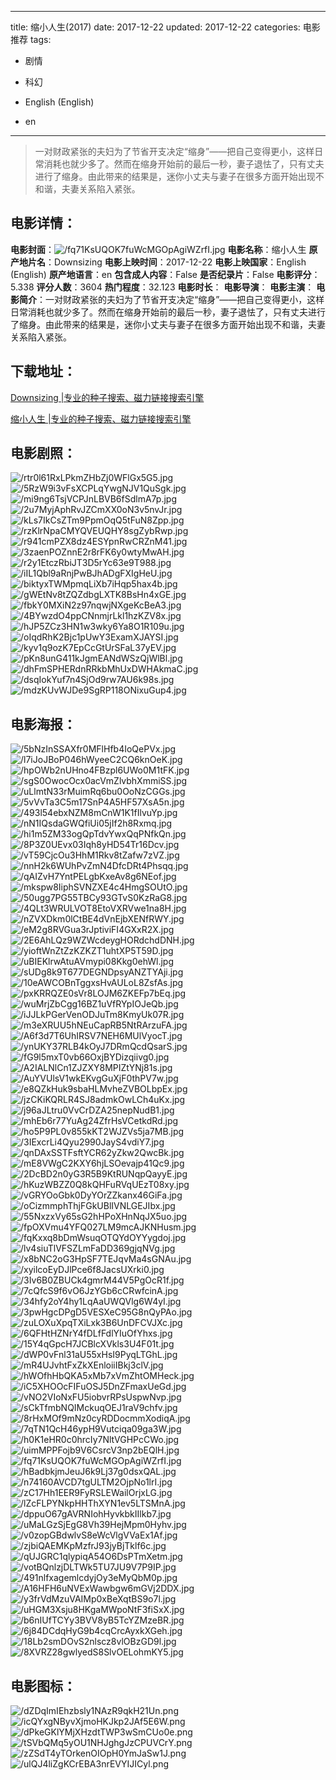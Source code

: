 
---
title: 缩小人生(2017)
date: 2017-12-22
updated: 2017-12-22
categories: 电影推荐
tags:
- 剧情
- 科幻

- English (English)
- en
---


> 一对财政紧张的夫妇为了节省开支决定“缩身”——把自己变得更小，这样日常消耗也就少多了。然而在缩身开始前的最后一秒，妻子退怯了，只有丈夫进行了缩身。由此带来的结果是，迷你小丈夫与妻子在很多方面开始出现不和谐，夫妻关系陷入紧张。

## **电影详情**：

**电影封面**：<img src="https://image.tmdb.org/t/p/w200/fq71KsUQOK7fuWcMGOpAgiWZrfI.jpg" alt="/fq71KsUQOK7fuWcMGOpAgiWZrfI.jpg" title="/fq71KsUQOK7fuWcMGOpAgiWZrfI.jpg">
**电影名称**：缩小人生
**原产地片名**：Downsizing
**电影上映时间**：2017-12-22
**电影上映国家**：English (English)
**原产地语言**：en
**包含成人内容**：False
**是否纪录片**：False
**电影评分**：5.338
**评分人数**：3604
**热门程度**：32.123
**电影时长**：
**电影导演**：
**电影主演**：
**电影简介**：一对财政紧张的夫妇为了节省开支决定“缩身”——把自己变得更小，这样日常消耗也就少多了。然而在缩身开始前的最后一秒，妻子退怯了，只有丈夫进行了缩身。由此带来的结果是，迷你小丈夫与妻子在很多方面开始出现不和谐，夫妻关系陷入紧张。

## **下载地址**：
[Downsizing |专业的种子搜索、磁力链接搜索引擎](https://movie.amd794.com:2083/?search=Downsizing&ordering=&mode=match_phrase&page_size=10&page=1)

[缩小人生 |专业的种子搜索、磁力链接搜索引擎](https://movie.amd794.com:2083/?search=%E7%BC%A9%E5%B0%8F%E4%BA%BA%E7%94%9F&ordering=&mode=match_phrase&page_size=10&page=1)
 

## **电影剧照**：
<img src="https://image.tmdb.org/t/p/original/rtr0l61RxLPkmZHbZj0WFlGx5G5.jpg" alt="/rtr0l61RxLPkmZHbZj0WFlGx5G5.jpg" title="/rtr0l61RxLPkmZHbZj0WFlGx5G5.jpg"><img src="https://image.tmdb.org/t/p/original/5RzW9i3vFsXCPLqYwgNJV1QuSgk.jpg" alt="/5RzW9i3vFsXCPLqYwgNJV1QuSgk.jpg" title="/5RzW9i3vFsXCPLqYwgNJV1QuSgk.jpg"><img src="https://image.tmdb.org/t/p/original/mi9ng6TsjVCPJnLBVB6fSdlmA7p.jpg" alt="/mi9ng6TsjVCPJnLBVB6fSdlmA7p.jpg" title="/mi9ng6TsjVCPJnLBVB6fSdlmA7p.jpg"><img src="https://image.tmdb.org/t/p/original/2u7MyjAphRvJZCmXX0oN3v5nvJr.jpg" alt="/2u7MyjAphRvJZCmXX0oN3v5nvJr.jpg" title="/2u7MyjAphRvJZCmXX0oN3v5nvJr.jpg"><img src="https://image.tmdb.org/t/p/original/kLs7IkCsZTm9PpmOqQ5tFuN8Zpp.jpg" alt="/kLs7IkCsZTm9PpmOqQ5tFuN8Zpp.jpg" title="/kLs7IkCsZTm9PpmOqQ5tFuN8Zpp.jpg"><img src="https://image.tmdb.org/t/p/original/rzKlrNpaCMYQVEUQHY8sgZybRwp.jpg" alt="/rzKlrNpaCMYQVEUQHY8sgZybRwp.jpg" title="/rzKlrNpaCMYQVEUQHY8sgZybRwp.jpg"><img src="https://image.tmdb.org/t/p/original/r941cmPZX8dz4ESYpnRwCRZnM41.jpg" alt="/r941cmPZX8dz4ESYpnRwCRZnM41.jpg" title="/r941cmPZX8dz4ESYpnRwCRZnM41.jpg"><img src="https://image.tmdb.org/t/p/original/3zaenPOZnnE2r8rFK6y0wtyMwAH.jpg" alt="/3zaenPOZnnE2r8rFK6y0wtyMwAH.jpg" title="/3zaenPOZnnE2r8rFK6y0wtyMwAH.jpg"><img src="https://image.tmdb.org/t/p/original/r2y1EtczRbiJT3D5rYc63e9T988.jpg" alt="/r2y1EtczRbiJT3D5rYc63e9T988.jpg" title="/r2y1EtczRbiJT3D5rYc63e9T988.jpg"><img src="https://image.tmdb.org/t/p/original/iIL1Qbl9aRnjPwBJhADgFXIgHeU.jpg" alt="/iIL1Qbl9aRnjPwBJhADgFXIgHeU.jpg" title="/iIL1Qbl9aRnjPwBJhADgFXIgHeU.jpg"><img src="https://image.tmdb.org/t/p/original/biktyxTWMpmqLiXb7iHqp5hax4b.jpg" alt="/biktyxTWMpmqLiXb7iHqp5hax4b.jpg" title="/biktyxTWMpmqLiXb7iHqp5hax4b.jpg"><img src="https://image.tmdb.org/t/p/original/gWEtNv8tZQZdbgLXTK8BsHn4xGE.jpg" alt="/gWEtNv8tZQZdbgLXTK8BsHn4xGE.jpg" title="/gWEtNv8tZQZdbgLXTK8BsHn4xGE.jpg"><img src="https://image.tmdb.org/t/p/original/fbkY0MXiN2z97nqwjNXgeKcBeA3.jpg" alt="/fbkY0MXiN2z97nqwjNXgeKcBeA3.jpg" title="/fbkY0MXiN2z97nqwjNXgeKcBeA3.jpg"><img src="https://image.tmdb.org/t/p/original/4BYwzdO4ppCNnmjrLkl1hzKZV8x.jpg" alt="/4BYwzdO4ppCNnmjrLkl1hzKZV8x.jpg" title="/4BYwzdO4ppCNnmjrLkl1hzKZV8x.jpg"><img src="https://image.tmdb.org/t/p/original/hJP5ZCz3HN1w3wky6Ya8O1R109u.jpg" alt="/hJP5ZCz3HN1w3wky6Ya8O1R109u.jpg" title="/hJP5ZCz3HN1w3wky6Ya8O1R109u.jpg"><img src="https://image.tmdb.org/t/p/original/oIqdRhK2Bjc1pUwY3ExamXJAYSI.jpg" alt="/oIqdRhK2Bjc1pUwY3ExamXJAYSI.jpg" title="/oIqdRhK2Bjc1pUwY3ExamXJAYSI.jpg"><img src="https://image.tmdb.org/t/p/original/kyv1q9ozK7EpCcGtUrSFaL37yEV.jpg" alt="/kyv1q9ozK7EpCcGtUrSFaL37yEV.jpg" title="/kyv1q9ozK7EpCcGtUrSFaL37yEV.jpg"><img src="https://image.tmdb.org/t/p/original/pKn8unG411kJgmEANdWSzQjWlBl.jpg" alt="/pKn8unG411kJgmEANdWSzQjWlBl.jpg" title="/pKn8unG411kJgmEANdWSzQjWlBl.jpg"><img src="https://image.tmdb.org/t/p/original/dhFmSPHERdnRRkbMhUxDWHAkmaC.jpg" alt="/dhFmSPHERdnRRkbMhUxDWHAkmaC.jpg" title="/dhFmSPHERdnRRkbMhUxDWHAkmaC.jpg"><img src="https://image.tmdb.org/t/p/original/dsqIokYuf7n4SjOd9rw7AU6k98s.jpg" alt="/dsqIokYuf7n4SjOd9rw7AU6k98s.jpg" title="/dsqIokYuf7n4SjOd9rw7AU6k98s.jpg"><img src="https://image.tmdb.org/t/p/original/mdzKUvWJDe9SgRP118ONixuGup4.jpg" alt="/mdzKUvWJDe9SgRP118ONixuGup4.jpg" title="/mdzKUvWJDe9SgRP118ONixuGup4.jpg">

## **电影海报**：
<img src="https://image.tmdb.org/t/p/original/5bNzInSSAXfr0MFlHfb4IoQePVx.jpg" alt="/5bNzInSSAXfr0MFlHfb4IoQePVx.jpg" title="/5bNzInSSAXfr0MFlHfb4IoQePVx.jpg"><img src="https://image.tmdb.org/t/p/original/l7iJoJBoP046hWyeeC2CQ6knOeK.jpg" alt="/l7iJoJBoP046hWyeeC2CQ6knOeK.jpg" title="/l7iJoJBoP046hWyeeC2CQ6knOeK.jpg"><img src="https://image.tmdb.org/t/p/original/hpOWb2nUHno4FBzpl6UWo0M1tFK.jpg" alt="/hpOWb2nUHno4FBzpl6UWo0M1tFK.jpg" title="/hpOWb2nUHno4FBzpl6UWo0M1tFK.jpg"><img src="https://image.tmdb.org/t/p/original/sgS0OwocOcx0acVmZlvbhXmmiSS.jpg" alt="/sgS0OwocOcx0acVmZlvbhXmmiSS.jpg" title="/sgS0OwocOcx0acVmZlvbhXmmiSS.jpg"><img src="https://image.tmdb.org/t/p/original/uLlmtN33rMuimRq6bu0OoNzCGGs.jpg" alt="/uLlmtN33rMuimRq6bu0OoNzCGGs.jpg" title="/uLlmtN33rMuimRq6bu0OoNzCGGs.jpg"><img src="https://image.tmdb.org/t/p/original/5vVvTa3C5m17SnP4A5HF57XsA5n.jpg" alt="/5vVvTa3C5m17SnP4A5HF57XsA5n.jpg" title="/5vVvTa3C5m17SnP4A5HF57XsA5n.jpg"><img src="https://image.tmdb.org/t/p/original/493l54ebxNZM8mCnW1K1fIlvuYp.jpg" alt="/493l54ebxNZM8mCnW1K1fIlvuYp.jpg" title="/493l54ebxNZM8mCnW1K1fIlvuYp.jpg"><img src="https://image.tmdb.org/t/p/original/nN1IQsdaGWQfiUi05jIf2h8Rxmq.jpg" alt="/nN1IQsdaGWQfiUi05jIf2h8Rxmq.jpg" title="/nN1IQsdaGWQfiUi05jIf2h8Rxmq.jpg"><img src="https://image.tmdb.org/t/p/original/hi1m5ZM33ogQpTdvYwxQqPNfkQn.jpg" alt="/hi1m5ZM33ogQpTdvYwxQqPNfkQn.jpg" title="/hi1m5ZM33ogQpTdvYwxQqPNfkQn.jpg"><img src="https://image.tmdb.org/t/p/original/8P3Z0UEvx03Iqh8yHD54Tr16Dcv.jpg" alt="/8P3Z0UEvx03Iqh8yHD54Tr16Dcv.jpg" title="/8P3Z0UEvx03Iqh8yHD54Tr16Dcv.jpg"><img src="https://image.tmdb.org/t/p/original/vT59CjcOu3HhM1Rkv8tZafw7zVZ.jpg" alt="/vT59CjcOu3HhM1Rkv8tZafw7zVZ.jpg" title="/vT59CjcOu3HhM1Rkv8tZafw7zVZ.jpg"><img src="https://image.tmdb.org/t/p/original/nnH2k6WUhPvZmN4DfcDRt4Phsqq.jpg" alt="/nnH2k6WUhPvZmN4DfcDRt4Phsqq.jpg" title="/nnH2k6WUhPvZmN4DfcDRt4Phsqq.jpg"><img src="https://image.tmdb.org/t/p/original/qAIZvH7YntPELgbKxeAv8g6NEof.jpg" alt="/qAIZvH7YntPELgbKxeAv8g6NEof.jpg" title="/qAIZvH7YntPELgbKxeAv8g6NEof.jpg"><img src="https://image.tmdb.org/t/p/original/mkspw8IiphSVNZXE4c4HmgSOUtO.jpg" alt="/mkspw8IiphSVNZXE4c4HmgSOUtO.jpg" title="/mkspw8IiphSVNZXE4c4HmgSOUtO.jpg"><img src="https://image.tmdb.org/t/p/original/50ugg7PG55TBCy93GTvS0KzRaG8.jpg" alt="/50ugg7PG55TBCy93GTvS0KzRaG8.jpg" title="/50ugg7PG55TBCy93GTvS0KzRaG8.jpg"><img src="https://image.tmdb.org/t/p/original/4QLt3WRULVOT8EtoVXRVwe1na8H.jpg" alt="/4QLt3WRULVOT8EtoVXRVwe1na8H.jpg" title="/4QLt3WRULVOT8EtoVXRVwe1na8H.jpg"><img src="https://image.tmdb.org/t/p/original/nZVXDkm0lCtBE4dVnEjbXENfRWY.jpg" alt="/nZVXDkm0lCtBE4dVnEjbXENfRWY.jpg" title="/nZVXDkm0lCtBE4dVnEjbXENfRWY.jpg"><img src="https://image.tmdb.org/t/p/original/eM2g8RVGua3rJptiviFI4GXxR2X.jpg" alt="/eM2g8RVGua3rJptiviFI4GXxR2X.jpg" title="/eM2g8RVGua3rJptiviFI4GXxR2X.jpg"><img src="https://image.tmdb.org/t/p/original/2E6AhLQz9WZWcdeygHORdchdDNH.jpg" alt="/2E6AhLQz9WZWcdeygHORdchdDNH.jpg" title="/2E6AhLQz9WZWcdeygHORdchdDNH.jpg"><img src="https://image.tmdb.org/t/p/original/yioftWnZtZzKZKZT1uhtXP5T59D.jpg" alt="/yioftWnZtZzKZKZT1uhtXP5T59D.jpg" title="/yioftWnZtZzKZKZT1uhtXP5T59D.jpg"><img src="https://image.tmdb.org/t/p/original/uBIEKlrwAtuAVmypi08Kkg0ehWl.jpg" alt="/uBIEKlrwAtuAVmypi08Kkg0ehWl.jpg" title="/uBIEKlrwAtuAVmypi08Kkg0ehWl.jpg"><img src="https://image.tmdb.org/t/p/original/sUDg8k9T677DEGNDpsyANZTYAji.jpg" alt="/sUDg8k9T677DEGNDpsyANZTYAji.jpg" title="/sUDg8k9T677DEGNDpsyANZTYAji.jpg"><img src="https://image.tmdb.org/t/p/original/10eAWCOBnTggxsHvAULoL8ZsfAs.jpg" alt="/10eAWCOBnTggxsHvAULoL8ZsfAs.jpg" title="/10eAWCOBnTggxsHvAULoL8ZsfAs.jpg"><img src="https://image.tmdb.org/t/p/original/pxKRRQZE0sVr8LOJM6ZKEFp7bEq.jpg" alt="/pxKRRQZE0sVr8LOJM6ZKEFp7bEq.jpg" title="/pxKRRQZE0sVr8LOJM6ZKEFp7bEq.jpg"><img src="https://image.tmdb.org/t/p/original/wuMrjZbCgg16BZ1uVfRYpIOJeQb.jpg" alt="/wuMrjZbCgg16BZ1uVfRYpIOJeQb.jpg" title="/wuMrjZbCgg16BZ1uVfRYpIOJeQb.jpg"><img src="https://image.tmdb.org/t/p/original/iJJLkPGerVenODJuTm8KmyUk07R.jpg" alt="/iJJLkPGerVenODJuTm8KmyUk07R.jpg" title="/iJJLkPGerVenODJuTm8KmyUk07R.jpg"><img src="https://image.tmdb.org/t/p/original/m3eXRUU5hNEuCapRB5NtRArzuFA.jpg" alt="/m3eXRUU5hNEuCapRB5NtRArzuFA.jpg" title="/m3eXRUU5hNEuCapRB5NtRArzuFA.jpg"><img src="https://image.tmdb.org/t/p/original/A6f3d7T6UhIRSV7NEH6MUlVyocT.jpg" alt="/A6f3d7T6UhIRSV7NEH6MUlVyocT.jpg" title="/A6f3d7T6UhIRSV7NEH6MUlVyocT.jpg"><img src="https://image.tmdb.org/t/p/original/ynUKY37RLB4kOyJ7DRmQcdQsarS.jpg" alt="/ynUKY37RLB4kOyJ7DRmQcdQsarS.jpg" title="/ynUKY37RLB4kOyJ7DRmQcdQsarS.jpg"><img src="https://image.tmdb.org/t/p/original/fG9l5mxT0vb66OxjBYDizqiivg0.jpg" alt="/fG9l5mxT0vb66OxjBYDizqiivg0.jpg" title="/fG9l5mxT0vb66OxjBYDizqiivg0.jpg"><img src="https://image.tmdb.org/t/p/original/A2IALNlCn1ZJZXY8MPIZtYNj81s.jpg" alt="/A2IALNlCn1ZJZXY8MPIZtYNj81s.jpg" title="/A2IALNlCn1ZJZXY8MPIZtYNj81s.jpg"><img src="https://image.tmdb.org/t/p/original/AuYVUlsV1wkEKvgGuXjF0thPV7w.jpg" alt="/AuYVUlsV1wkEKvgGuXjF0thPV7w.jpg" title="/AuYVUlsV1wkEKvgGuXjF0thPV7w.jpg"><img src="https://image.tmdb.org/t/p/original/e8QZkHuk9sbaHLMvheZVBOLbpEx.jpg" alt="/e8QZkHuk9sbaHLMvheZVBOLbpEx.jpg" title="/e8QZkHuk9sbaHLMvheZVBOLbpEx.jpg"><img src="https://image.tmdb.org/t/p/original/jzCKiKQRLR4SJ8admkOwLCh4uKx.jpg" alt="/jzCKiKQRLR4SJ8admkOwLCh4uKx.jpg" title="/jzCKiKQRLR4SJ8admkOwLCh4uKx.jpg"><img src="https://image.tmdb.org/t/p/original/j96aJLtru0VvCrDZA25nepNudB1.jpg" alt="/j96aJLtru0VvCrDZA25nepNudB1.jpg" title="/j96aJLtru0VvCrDZA25nepNudB1.jpg"><img src="https://image.tmdb.org/t/p/original/mhEb6r77YuAg24ZfrHsVCetkdRd.jpg" alt="/mhEb6r77YuAg24ZfrHsVCetkdRd.jpg" title="/mhEb6r77YuAg24ZfrHsVCetkdRd.jpg"><img src="https://image.tmdb.org/t/p/original/ho5P9PL0v855kKT2WJZVs5ja7MB.jpg" alt="/ho5P9PL0v855kKT2WJZVs5ja7MB.jpg" title="/ho5P9PL0v855kKT2WJZVs5ja7MB.jpg"><img src="https://image.tmdb.org/t/p/original/3IExcrLi4Qyu2990JayS4vdiY7.jpg" alt="/3IExcrLi4Qyu2990JayS4vdiY7.jpg" title="/3IExcrLi4Qyu2990JayS4vdiY7.jpg"><img src="https://image.tmdb.org/t/p/original/qnDAxSSTFsftYCR62yZkw2QwcBk.jpg" alt="/qnDAxSSTFsftYCR62yZkw2QwcBk.jpg" title="/qnDAxSSTFsftYCR62yZkw2QwcBk.jpg"><img src="https://image.tmdb.org/t/p/original/mE8VWgC2KXY6hjLSOevajp41Qc9.jpg" alt="/mE8VWgC2KXY6hjLSOevajp41Qc9.jpg" title="/mE8VWgC2KXY6hjLSOevajp41Qc9.jpg"><img src="https://image.tmdb.org/t/p/original/2DcBD2n0yG3R5B9KtRUNqpQayyE.jpg" alt="/2DcBD2n0yG3R5B9KtRUNqpQayyE.jpg" title="/2DcBD2n0yG3R5B9KtRUNqpQayyE.jpg"><img src="https://image.tmdb.org/t/p/original/hKuzWBZZ0Q8kQHFuRVqUEzT08xy.jpg" alt="/hKuzWBZZ0Q8kQHFuRVqUEzT08xy.jpg" title="/hKuzWBZZ0Q8kQHFuRVqUEzT08xy.jpg"><img src="https://image.tmdb.org/t/p/original/vGRYOoGbk0DyYOrZZkanx46GiFa.jpg" alt="/vGRYOoGbk0DyYOrZZkanx46GiFa.jpg" title="/vGRYOoGbk0DyYOrZZkanx46GiFa.jpg"><img src="https://image.tmdb.org/t/p/original/oCizmmphThjFGkUBlIVNLGEJIbx.jpg" alt="/oCizmmphThjFGkUBlIVNLGEJIbx.jpg" title="/oCizmmphThjFGkUBlIVNLGEJIbx.jpg"><img src="https://image.tmdb.org/t/p/original/55NxzxVy65sG2hHPoXHnNqJX5uo.jpg" alt="/55NxzxVy65sG2hHPoXHnNqJX5uo.jpg" title="/55NxzxVy65sG2hHPoXHnNqJX5uo.jpg"><img src="https://image.tmdb.org/t/p/original/fpOXVmu4YFQ027LM9mcAJKNHusm.jpg" alt="/fpOXVmu4YFQ027LM9mcAJKNHusm.jpg" title="/fpOXVmu4YFQ027LM9mcAJKNHusm.jpg"><img src="https://image.tmdb.org/t/p/original/fqKxxq8bDmWsuqOTQYdOYYygdoj.jpg" alt="/fqKxxq8bDmWsuqOTQYdOYYygdoj.jpg" title="/fqKxxq8bDmWsuqOTQYdOYYygdoj.jpg"><img src="https://image.tmdb.org/t/p/original/lv4siuTlVFSZLmFaDD369gjqNVg.jpg" alt="/lv4siuTlVFSZLmFaDD369gjqNVg.jpg" title="/lv4siuTlVFSZLmFaDD369gjqNVg.jpg"><img src="https://image.tmdb.org/t/p/original/x8bNC2oG3HpSF7TEJqvMa4sGNAu.jpg" alt="/x8bNC2oG3HpSF7TEJqvMa4sGNAu.jpg" title="/x8bNC2oG3HpSF7TEJqvMa4sGNAu.jpg"><img src="https://image.tmdb.org/t/p/original/xyilcoEyDJlPce6f8JacsUXrki0.jpg" alt="/xyilcoEyDJlPce6f8JacsUXrki0.jpg" title="/xyilcoEyDJlPce6f8JacsUXrki0.jpg"><img src="https://image.tmdb.org/t/p/original/3Iv6B0ZBUCk4gmrM44V5PgOcR1f.jpg" alt="/3Iv6B0ZBUCk4gmrM44V5PgOcR1f.jpg" title="/3Iv6B0ZBUCk4gmrM44V5PgOcR1f.jpg"><img src="https://image.tmdb.org/t/p/original/7cQfcS9f6vO6JzYGb6cCRwfcinA.jpg" alt="/7cQfcS9f6vO6JzYGb6cCRwfcinA.jpg" title="/7cQfcS9f6vO6JzYGb6cCRwfcinA.jpg"><img src="https://image.tmdb.org/t/p/original/34hfy2oY4hy1LqAaUWQVlg6W4yI.jpg" alt="/34hfy2oY4hy1LqAaUWQVlg6W4yI.jpg" title="/34hfy2oY4hy1LqAaUWQVlg6W4yI.jpg"><img src="https://image.tmdb.org/t/p/original/3pwHgcDPgD5VESXeC95G8nQyPAo.jpg" alt="/3pwHgcDPgD5VESXeC95G8nQyPAo.jpg" title="/3pwHgcDPgD5VESXeC95G8nQyPAo.jpg"><img src="https://image.tmdb.org/t/p/original/zuLOXuXpqTXiLxk3B6UnDFCVJXc.jpg" alt="/zuLOXuXpqTXiLxk3B6UnDFCVJXc.jpg" title="/zuLOXuXpqTXiLxk3B6UnDFCVJXc.jpg"><img src="https://image.tmdb.org/t/p/original/6QFHtHZNrY4fDLfFdlYIuOfYhxs.jpg" alt="/6QFHtHZNrY4fDLfFdlYIuOfYhxs.jpg" title="/6QFHtHZNrY4fDLfFdlYIuOfYhxs.jpg"><img src="https://image.tmdb.org/t/p/original/15Y4qGpcH7JCBlcXVkls3U4F01t.jpg" alt="/15Y4qGpcH7JCBlcXVkls3U4F01t.jpg" title="/15Y4qGpcH7JCBlcXVkls3U4F01t.jpg"><img src="https://image.tmdb.org/t/p/original/dWP0vFnl31aU55xHsI9PyqLTGhL.jpg" alt="/dWP0vFnl31aU55xHsI9PyqLTGhL.jpg" title="/dWP0vFnl31aU55xHsI9PyqLTGhL.jpg"><img src="https://image.tmdb.org/t/p/original/mR4UJvhtFxZkXEnloiiIBkj3clV.jpg" alt="/mR4UJvhtFxZkXEnloiiIBkj3clV.jpg" title="/mR4UJvhtFxZkXEnloiiIBkj3clV.jpg"><img src="https://image.tmdb.org/t/p/original/hWOfhHbQKA5xMb7xVmZhtOMHeck.jpg" alt="/hWOfhHbQKA5xMb7xVmZhtOMHeck.jpg" title="/hWOfhHbQKA5xMb7xVmZhtOMHeck.jpg"><img src="https://image.tmdb.org/t/p/original/iC5XHOOcFIFuOSJ5DnZFmaxUeGd.jpg" alt="/iC5XHOOcFIFuOSJ5DnZFmaxUeGd.jpg" title="/iC5XHOOcFIFuOSJ5DnZFmaxUeGd.jpg"><img src="https://image.tmdb.org/t/p/original/vNO2VIoNxFU5iobvrRPsUspwNvp.jpg" alt="/vNO2VIoNxFU5iobvrRPsUspwNvp.jpg" title="/vNO2VIoNxFU5iobvrRPsUspwNvp.jpg"><img src="https://image.tmdb.org/t/p/original/sCkTfmbNQIMckuqOEJ1raV9chfv.jpg" alt="/sCkTfmbNQIMckuqOEJ1raV9chfv.jpg" title="/sCkTfmbNQIMckuqOEJ1raV9chfv.jpg"><img src="https://image.tmdb.org/t/p/original/8rHxMOf9mNz0cyRDDocmmXodiqA.jpg" alt="/8rHxMOf9mNz0cyRDDocmmXodiqA.jpg" title="/8rHxMOf9mNz0cyRDDocmmXodiqA.jpg"><img src="https://image.tmdb.org/t/p/original/7qTN1QcH46ypH9Vutciqa09ga3W.jpg" alt="/7qTN1QcH46ypH9Vutciqa09ga3W.jpg" title="/7qTN1QcH46ypH9Vutciqa09ga3W.jpg"><img src="https://image.tmdb.org/t/p/original/h0K1eHR0c0hrcIy7NltVGHPcCWo.jpg" alt="/h0K1eHR0c0hrcIy7NltVGHPcCWo.jpg" title="/h0K1eHR0c0hrcIy7NltVGHPcCWo.jpg"><img src="https://image.tmdb.org/t/p/original/uimMPPFojb9V6CsrcV3np2bEQlH.jpg" alt="/uimMPPFojb9V6CsrcV3np2bEQlH.jpg" title="/uimMPPFojb9V6CsrcV3np2bEQlH.jpg"><img src="https://image.tmdb.org/t/p/original/fq71KsUQOK7fuWcMGOpAgiWZrfI.jpg" alt="/fq71KsUQOK7fuWcMGOpAgiWZrfI.jpg" title="/fq71KsUQOK7fuWcMGOpAgiWZrfI.jpg"><img src="https://image.tmdb.org/t/p/original/hBadbkjmJeuJ6k9Lj37g0dsxQAL.jpg" alt="/hBadbkjmJeuJ6k9Lj37g0dsxQAL.jpg" title="/hBadbkjmJeuJ6k9Lj37g0dsxQAL.jpg"><img src="https://image.tmdb.org/t/p/original/n74160AVCD7tgULTM2OjpNo1lrI.jpg" alt="/n74160AVCD7tgULTM2OjpNo1lrI.jpg" title="/n74160AVCD7tgULTM2OjpNo1lrI.jpg"><img src="https://image.tmdb.org/t/p/original/zC17Hh1EER9FyRSLEWailOrjxLG.jpg" alt="/zC17Hh1EER9FyRSLEWailOrjxLG.jpg" title="/zC17Hh1EER9FyRSLEWailOrjxLG.jpg"><img src="https://image.tmdb.org/t/p/original/lZcFLPYNkpHHThXYN1ev5LTSMnA.jpg" alt="/lZcFLPYNkpHHThXYN1ev5LTSMnA.jpg" title="/lZcFLPYNkpHHThXYN1ev5LTSMnA.jpg"><img src="https://image.tmdb.org/t/p/original/dppuO67gAVRNIohHyvkbkIIlkb7.jpg" alt="/dppuO67gAVRNIohHyvkbkIIlkb7.jpg" title="/dppuO67gAVRNIohHyvkbkIIlkb7.jpg"><img src="https://image.tmdb.org/t/p/original/uMaLGzSjEgG8Vh39HejMpm0Hyhv.jpg" alt="/uMaLGzSjEgG8Vh39HejMpm0Hyhv.jpg" title="/uMaLGzSjEgG8Vh39HejMpm0Hyhv.jpg"><img src="https://image.tmdb.org/t/p/original/v0zopGBdwlvS8eWcVlgVVaEx1Af.jpg" alt="/v0zopGBdwlvS8eWcVlgVVaEx1Af.jpg" title="/v0zopGBdwlvS8eWcVlgVVaEx1Af.jpg"><img src="https://image.tmdb.org/t/p/original/zjbiQAEMKpMzfrJ93jyBjTklf6c.jpg" alt="/zjbiQAEMKpMzfrJ93jyBjTklf6c.jpg" title="/zjbiQAEMKpMzfrJ93jyBjTklf6c.jpg"><img src="https://image.tmdb.org/t/p/original/qUJGRC1qlypiqA54O6DsPTmXetm.jpg" alt="/qUJGRC1qlypiqA54O6DsPTmXetm.jpg" title="/qUJGRC1qlypiqA54O6DsPTmXetm.jpg"><img src="https://image.tmdb.org/t/p/original/votBQnlzjDLTWk5TU7JU9V7P9IP.jpg" alt="/votBQnlzjDLTWk5TU7JU9V7P9IP.jpg" title="/votBQnlzjDLTWk5TU7JU9V7P9IP.jpg"><img src="https://image.tmdb.org/t/p/original/491nlfxagemlcdyjOy3eMyQbM0p.jpg" alt="/491nlfxagemlcdyjOy3eMyQbM0p.jpg" title="/491nlfxagemlcdyjOy3eMyQbM0p.jpg"><img src="https://image.tmdb.org/t/p/original/A16HFH6uNVExWawbgw6mGVj2DDX.jpg" alt="/A16HFH6uNVExWawbgw6mGVj2DDX.jpg" title="/A16HFH6uNVExWawbgw6mGVj2DDX.jpg"><img src="https://image.tmdb.org/t/p/original/y3frVdMzuVAIMp0xBeXqtBS9o7l.jpg" alt="/y3frVdMzuVAIMp0xBeXqtBS9o7l.jpg" title="/y3frVdMzuVAIMp0xBeXqtBS9o7l.jpg"><img src="https://image.tmdb.org/t/p/original/uHGM3Xsju8HKgaMWpoNtF3fiSxX.jpg" alt="/uHGM3Xsju8HKgaMWpoNtF3fiSxX.jpg" title="/uHGM3Xsju8HKgaMWpoNtF3fiSxX.jpg"><img src="https://image.tmdb.org/t/p/original/b6nIUfTCYy3BVV8yB5TcYZMzeBR.jpg" alt="/b6nIUfTCYy3BVV8yB5TcYZMzeBR.jpg" title="/b6nIUfTCYy3BVV8yB5TcYZMzeBR.jpg"><img src="https://image.tmdb.org/t/p/original/6j84DCdqHyG9b4cqCrcAyxkXGeh.jpg" alt="/6j84DCdqHyG9b4cqCrcAyxkXGeh.jpg" title="/6j84DCdqHyG9b4cqCrcAyxkXGeh.jpg"><img src="https://image.tmdb.org/t/p/original/18Lb2smDOvS2nlscz8vlOBzGD9l.jpg" alt="/18Lb2smDOvS2nlscz8vlOBzGD9l.jpg" title="/18Lb2smDOvS2nlscz8vlOBzGD9l.jpg"><img src="https://image.tmdb.org/t/p/original/8XVRZ28gwlyedS8SlvOELohmKY5.jpg" alt="/8XVRZ28gwlyedS8SlvOELohmKY5.jpg" title="/8XVRZ28gwlyedS8SlvOELohmKY5.jpg">

## **电影图标**：
<img src="https://image.tmdb.org/t/p/original/dZDqImIEhzbsly1NAzR9qkH21Un.png" alt="/dZDqImIEhzbsly1NAzR9qkH21Un.png" title="/dZDqImIEhzbsly1NAzR9qkH21Un.png"><img src="https://image.tmdb.org/t/p/original/icQYxgNByvXjmoHKJkp2JAf5E6W.png" alt="/icQYxgNByvXjmoHKJkp2JAf5E6W.png" title="/icQYxgNByvXjmoHKJkp2JAf5E6W.png"><img src="https://image.tmdb.org/t/p/original/dPkeGKlYMjXHzdtTWP3wSmCUo0e.png" alt="/dPkeGKlYMjXHzdtTWP3wSmCUo0e.png" title="/dPkeGKlYMjXHzdtTWP3wSmCUo0e.png"><img src="https://image.tmdb.org/t/p/original/tSVbQMq5yOU1NHJghgJzCPUVCrY.png" alt="/tSVbQMq5yOU1NHJghgJzCPUVCrY.png" title="/tSVbQMq5yOU1NHJghgJzCPUVCrY.png"><img src="https://image.tmdb.org/t/p/original/zZSdT4yTOrkenOIOpH0YmJaSw1J.png" alt="/zZSdT4yTOrkenOIOpH0YmJaSw1J.png" title="/zZSdT4yTOrkenOIOpH0YmJaSw1J.png"><img src="https://image.tmdb.org/t/p/original/ulQJ4liZgKCrEBA3nrEVYIJICyl.png" alt="/ulQJ4liZgKCrEBA3nrEVYIJICyl.png" title="/ulQJ4liZgKCrEBA3nrEVYIJICyl.png">
